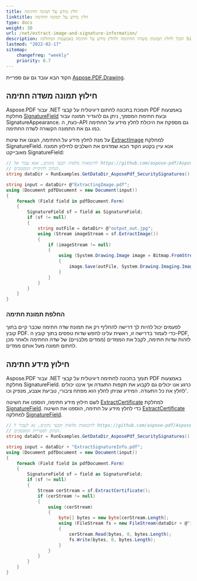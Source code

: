 ```yaml
---
title: חלץ מידע על תמונה וחתימה
linktitle: חלץ מידע על תמונה וחתימה
type: docs
weight: 30
url: /net/extract-image-and-signature-information/
description: תוכל לחלץ תמונות משדה החתימה ולחלץ מידע על חתימה באמצעות המחלקה SignatureField עם C#.
lastmod: "2022-02-17"
sitemap:
    changefreq: "weekly"
    priority: 0.7
---
```

<script type="application/ld+json">
{
    "@context": "https://schema.org",
    "@type": "TechArticle",
    "headline": "חלץ מידע על תמונה וחתימה",
    "alternativeHeadline": "כיצד לחלץ תמונה וחתימה מ-PDF",
    "author": {
        "@type": "Person",
        "name":"Anastasiia Holub",
        "givenName": "Anastasiia",
        "familyName": "Holub",
        "url":"https://www.linkedin.com/in/anastasiia-holub-750430225/"
    },
    "genre": "יצירת מסמכי PDF",
    "keywords": "pdf, c#, חלץ חתימה",
    "wordcount": "302",
    "proficiencyLevel":"מתחיל",
    "publisher": {
        "@type": "Organization",
        "name": "צוות מסמכי Aspose.PDF",
        "url": "https://products.aspose.com/pdf",
        "logo": "https://www.aspose.cloud/templates/aspose/img/products/pdf/aspose_pdf-for-net.svg",
        "alternateName": "Aspose",
        "sameAs": [
            "https://facebook.com/aspose.pdf/",
            "https://twitter.com/asposepdf",
            "https://www.youtube.com/channel/UCmV9sEg_QWYPi6BJJs7ELOg/featured",
            "https://www.linkedin.com/company/aspose",
            "https://stackoverflow.com/questions/tagged/aspose",
            "https://aspose.quora.com/",
            "https://aspose.github.io/"
        ],
        "contactPoint": [
            {
                "@type": "ContactPoint",
                "telephone": "+1 903 306 1676",
                "contactType": "מכירות",
                "areaServed": "US",
                "availableLanguage": "en"
            },
            {
                "@type": "ContactPoint",
                "telephone": "+44 141 628 8900",
                "contactType": "מכירות",
                "areaServed": "GB",
                "availableLanguage": "en"
            },
            {
                "@type": "ContactPoint",
                "telephone": "+61 2 8006 6987",
                "contactType": "מכירות",
                "areaServed": "AU",
                "availableLanguage": "en"
            }
        ]
    },
    "url": "/net/extract-image-and-signature-information/",
    "mainEntityOfPage": {
        "@type": "WebPage",
        "@id": "/net/extract-image-and-signature-information/"
    },
    "dateModified": "2022-02-04",
    "description": "תוכל לחלץ תמונות משדה החתימה ולחלץ מידע על חתימה באמצעות המחלקה SignatureField עם C#."
}
</script>
הקוד הבא עובד גם עם ספריית [Aspose.PDF.Drawing](/pdf/net/drawing/).

## חילוץ תמונה משדה חתימה

Aspose.PDF עבור .NET תומכת בתכונה לחתום דיגיטלית על קבצי PDF באמצעות מחלקת [SignatureField](https://reference.aspose.com/pdf/net/aspose.pdf.forms/signaturefield) ובעת חתימת המסמך, ניתן גם להגדיר תמונה עבור SignatureAppearance. כעת, ה-API גם מספקת את היכולת לחלץ מידע על החתימה כמו גם את התמונה הקשורה לשדה החתימה.

על מנת לחלץ מידע על החתימה, הצגנו את שיטת [ExtractImage](https://reference.aspose.com/pdf/net/aspose.pdf.forms/signaturefield/methods/extractimage) למחלקת SignatureField. אנא עיין בקטע הקוד הבא שמדגים את השלבים לחילוץ תמונה מאובייקט SignatureField:

```csharp
// לדוגמאות מלאות וקבצי נתונים, אנא עבור אל https://github.com/aspose-pdf/Aspose.PDF-for-.NET
// הנתיב לתיקיית המסמכים.
string dataDir = RunExamples.GetDataDir_AsposePdf_SecuritySignatures();

string input = dataDir+ @"ExtractingImage.pdf";
using (Document pdfDocument = new Document(input))
{
    foreach (Field field in pdfDocument.Form)
    {
        SignatureField sf = field as SignatureField;
        if (sf != null)
        {
            string outFile = dataDir+ @"output_out.jpg";
            using (Stream imageStream = sf.ExtractImage())
            {
                if (imageStream != null)
                {
                    using (System.Drawing.Image image = Bitmap.FromStream(imageStream))
                    {
                        image.Save(outFile, System.Drawing.Imaging.ImageFormat.Jpeg);
                    }
                }
            }
        }
    }
}
```
### החלפת תמונת חתימה

לפעמים יכול להיות לך דרישה להחליף רק את תמונת שדה חתימה שכבר קיים בתוך קובץ PDF. כדי לעמוד בדרישה זו, ראשית עלינו לחפש שדות טפסים בתוך קובץ ה-PDF, לזהות שדות חתימה, לקבל את הממדים (ממדים מלבניים) של שדה החתימה ולאחר מכן לחתום תמונה מעל אותם ממדים.

## חילוץ מידע חתימה

Aspose.PDF עבור .NET תומך בתכונה לחתימה דיגיטלית על קבצי PDF באמצעות מחלקת SignatureField. כרגע אנו יכולים גם לקבוע את תקפות התעודה אך איננו יכולים לחלץ את כל התעודה. המידע שניתן לחלץ הוא מפתח ציבורי, טביעת אצבע, מנפיק וכו'.

לשם חילוץ מידע חתימה, הוספנו את השיטה [ExtractCertificate](https://reference.aspose.com/pdf/net/aspose.pdf.forms/signaturefield/methods/extractcertificate) למחלקת [SignatureField](https://reference.aspose.com/pdf/net/aspose.pdf.forms/signaturefield).
כדי לחלץ מידע על חתימה, הוספנו את השיטה [ExtractCertificate](https://reference.aspose.com/pdf/net/aspose.pdf.forms/signaturefield/methods/extractcertificate) למחלקה [SignatureField](https://reference.aspose.com/pdf/net/aspose.pdf.forms/signaturefield).

```csharp
// לדוגמאות מלאות וקבצי נתונים, נא לעבור ל https://github.com/aspose-pdf/Aspose.PDF-for-.NET
// הנתיב לספריית המסמכים.
string dataDir = RunExamples.GetDataDir_AsposePdf_SecuritySignatures();

string input = dataDir + "ExtractSignatureInfo.pdf";
using (Document pdfDocument = new Document(input))
{
    foreach (Field field in pdfDocument.Form)
    {
        SignatureField sf = field as SignatureField;
        if (sf != null)
        {
            Stream cerStream = sf.ExtractCertificate();
            if (cerStream != null)
            {
                using (cerStream)
                {
                    byte[] bytes = new byte[cerStream.Length];
                    using (FileStream fs = new FileStream(dataDir + @"input.cer", FileMode.CreateNew))
                    {
                        cerStream.Read(bytes, 0, bytes.Length);
                        fs.Write(bytes, 0, bytes.Length);
                    }
                }
            }
        }
    }
}
```

<script type="application/ld+json">
{
    "@context": "http://schema.org",
    "@type": "SoftwareApplication",
    "name": "ספריית Aspose.PDF ל-.NET",
    "image": "https://www.aspose.cloud/templates/aspose/img/products/pdf/aspose_pdf-for-net.svg",
    "url": "https://www.aspose.com/",
    "publisher": {
        "@type": "Organization",
        "name": "Aspose.PDF",
        "url": "https://products.aspose.com/pdf",
        "logo": "https://www.aspose.cloud/templates/aspose/img/products/pdf/aspose_pdf-for-net.svg",
        "alternateName": "Aspose",
        "sameAs": [
            "https://facebook.com/aspose.pdf/",
            "https://twitter.com/asposepdf",
            "https://www.youtube.com/channel/UCmV9sEg_QWYPi6BJJs7ELOg/featured",
            "https://www.linkedin.com/company/aspose",
            "https://stackoverflow.com/questions/tagged/aspose",
            "https://aspose.quora.com/",
            "https://aspose.github.io/"
        ],
        "contactPoint": [
            {
                "@type": "ContactPoint",
                "telephone": "+1 903 306 1676",
                "contactType": "מכירות",
                "areaServed": "US",
                "availableLanguage": "en"
            },
            {
                "@type": "ContactPoint",
                "telephone": "+44 141 628 8900",
                "contactType": "מכירות",
                "areaServed": "GB",
                "availableLanguage": "en"
            },
            {
                "@type": "ContactPoint",
                "telephone": "+61 2 8006 6987",
                "contactType": "מכירות",
                "areaServed": "AU",
                "availableLanguage": "en"
            }
        ]
    },
    "offers": {
        "@type": "Offer",
        "price": "1199",
        "priceCurrency": "USD"
    },
    "applicationCategory": "ספריית עיבוד PDF ל-.NET",
    "downloadUrl": "https://www.nuget.org/packages/Aspose.PDF/",
    "operatingSystem": "Windows, MacOS, Linux",
    "screenshot": "https://docs.aspose.com/pdf/net/create-pdf-document/screenshot.png",
    "softwareVersion": "2022.1",
    "aggregateRating": {
        "@type": "AggregateRating",
        "ratingValue": "5",
        "ratingCount": "16"
    }
}
</script>
```

